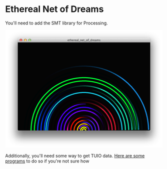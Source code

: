 # Ethereal Net of Dreams

You'll need to add the SMT library for Processing.

![image](https://raw.githubusercontent.com/ThisIsJohnBrown/ethereal-net-of-dreams/master/screenshot.png)

Additionally, you'll need some way to get TUIO data. [Here are some programs](https://tuiojam.hackpad.com/TUIO-Jam-Hackday-Notes-wlx4X3m0uDF#:h=Tools) to do so if you're not sure how